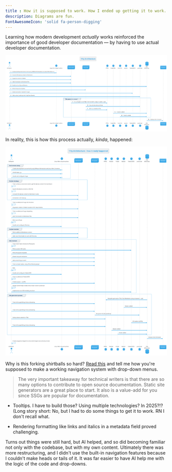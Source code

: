 ```yaml
---
title : How it is supposed to work. How I ended up getting it to work.
description: Diagrams are fun.
FontAwesomeIcon: 'solid fa-person-digging'
---
```


Learning how modern development <i>actually</i> works reinforced the importance of good developer documentation &mdash; by having to use actual developer documentation.

![SSG site architecture](/assets/images/11ty-architecture.png)

In reality, this is how this process actually, *kinda*, happened:


![The reality of learning SSG site architecture](/assets/images/11ty-architecture-reality.png)

Why is this forking shirtballs so hard? [Read this](https://www.11ty.dev/docs/plugins/navigation/) and tell me how you're supposed to make a working navigation system with drop-down menus.

> The very important takeaway for technical writers is that there are so many options to contribute to open source documentation. Static site generators are a great place to start. It also is a value-add for you since SSGs are popular for documentation.

- Tooltips. I have to build those? Using multiple technologies? In 2025?!? (Long story short: No, but I had to do some things to get it to work. RN I don't recall what.

- Rendering formatting like links and italics in a metadata field proved challenging.

Turns out things were still hard, but AI helped, and so did becoming familiar not only with the codebase, but with my own content. Ultimately there was more restructuring, and I didn't use the built-in navigation features because I couldn't make heads or tails of it. It was far easier to have AI help me with the logic of the code and drop-downs.

